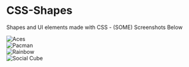 CSS-Shapes
==========

Shapes and UI elements made with CSS - (SOME) Screenshots Below

![Aces](http://i.imgur.com/DrcNwlO.png)  
![Pacman](http://i.imgur.com/PCvB92i.png)  
![Rainbow](http://i.imgur.com/ET23xDs.png)  
![Social Cube](http://i.imgur.com/L3ZKkfY.png)
